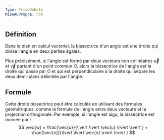 ```yaml
---
Type: PriseDeNote
MiseAuPropre: non
---
```


## Définition
Dans le plan en calcul vectoriel, la bissectrice d'un angle est une droite qui divise l'angle en deux parties égales.

Plus précisément, si l'angle est formé par deux vecteurs non colinéaires $\vec{u}$ et $\vec{v}$ partant d'un point commun $O$, alors la bissectrice de l'angle est la droite qui passe par $O$ et qui est perpendiculaire à la droite qui sépare les deux demi-plans délimités par l'angle.

## Formule
Cette droite bissectrice peut être calculée en utilisant des formules géométriques, comme la formule de l'angle entre deux vecteurs et la projection orthogonale. Par exemple, si l'angle est aigu, la bissectrice est donnée par :
$$
\vec{w} = \frac{\vec{u}}{\lvert \lvert \vec{u} \rvert  \rvert } + \frac{\vec{v}}{\lvert \lvert \vec{v} \rvert  \rvert }
$$
